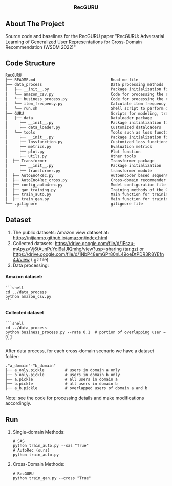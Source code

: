 <p align="center">
  <h3 align="center">RecGURU</h3>

<!-- ABOUT THE PROJECT -->
## About The Project
Source code and baselines for the RecGURU paper "RecGURU: Adversarial Learning of Generalized User Representations for Cross-Domain Recommendation (WSDM 2022)"

## Code Structure
```bash
RecGURU  
├── README.md                                 Read me file 
├── data_process                              Data processing methods
│   ├── __init__.py                           Package initialization file     
│   └── amazon_csv.py                         Code for processing the amazon data (in .csv format)
│   └── business_process.py                   Code for processing the collected data
│   └── item_frequency.py                     Calculate item frequency in each domain
│   └── run.sh                                Shell script to perform data processing  
├── GURU                                      Scripts for modeling, training, and testing 
│   ├── data                                  Dataloader package      
│     ├── __init__.py                         Package initialization file 
│     ├── data_loader.py                      Customized dataloaders 
│   └── tools                                 Tools such as loss function, evaluation metrics, etc.
│     ├── __init__.py                         Package initialization file
│     ├── lossfunction.py                     Customized loss functions
│     ├── metrics.py                          Evaluation metrics
│     ├── plot.py                             Plot function
│     ├── utils.py                            Other tools
│  ├── Transformer                            Transformer package
│     ├── __init__.py                         Package initialization 
│     ├── transformer.py                      transformer module
│  ├── AutoEnc4Rec.py                         Autoencoder based sequential recommender
│  ├── AutoEnc4Rec_cross.py                   Cross-domain recommender modules
│  ├── config_auto4rec.py                     Model configuration file
│  ├── gan_training.py                        Training methods of the GAN framework
│  ├── train_auto.py                          Main function for training and testing single-domain sequential recommender
│  ├── train_gan.py                           Main function for training and testing cross-domain sequential recommender
└── .gitignore                                gitignore file
```

<!-- Dataset -->
## Dataset
1. The public datasets: Amazon view dataset at: https://nijianmo.github.io/amazon/index.html
2. Collected datasets: https://drive.google.com/file/d/1Eszu-mApyzvVj6tAunPuYql6aIJlQmhg/view?usp=sharing (tar.gz) or https://drive.google.com/file/d/1NbP48emGPr80nL49oeDtPDR3R8YEfn4J/view (.gz file)
3. Data processing: 
#### Amazon dataset: 
    ```shell
    cd ../data_process
    python amazon_csv.py   
    ```

#### Collected dataset
    ```shell
    cd ../data_process
    python business_process.py --rate 0.1  # portion of overlapping user = 0.1   
    ```
   After data process, for each cross-domain scenario we have a dataset folder:
   ```shell
   ."a_domain"-"b_domain"
   ├── a_only.pickle         # users in domain a only
   ├── b_only.pickle         # users in domain b only
   ├── a.pickle              # all users in domain a
   ├── b.pickle              # all users in domain b
   ├── a_b.pickle            # overlapped users of domain a and b   
   ```
   Note: see the code for processing details and make modifications accordingly.

<!-- Run -->
## Run
1. Single-domain Methods: 
    ```shell
    # SAS
    python train_auto.py --sas "True"
    # AutoRec (ours)
    python train_auto.py 
    ```
2. Cross-Domain Methods: 
    ```shell
    # RecGURU
    python train_gan.py --cross "True"
    ``` 

